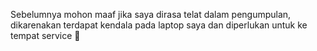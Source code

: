 Sebelumnya mohon maaf jika saya dirasa telat dalam pengumpulan, dikarenakan terdapat kendala pada laptop saya dan diperlukan untuk ke tempat service 🙏